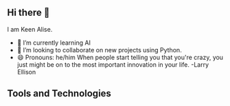 ## Hi there 👋
I am Keen Alise.

<!--
**keenalise/keenalise** is a ✨ _special_ ✨ repository because its `README.md` (this file) appears on your GitHub profile.

Here are some ideas to get you started:

- 🔭 I’m currently working on ...
- 📫 How to reach me: ...
- 🤔 I’m looking for help with ...
- 💬 Ask me about ...
- ⚡ Fun fact:
-->
- 🌱 I’m currently learning AI
- 👯 I’m looking to collaborate on new projects using Python.
- 😄 Pronouns: he/him
 When people start telling you that you're crazy, you just might be on to the most important innovation in your life.
-Larry Ellison

## Tools and Technologies
